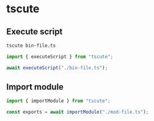 # tscute

## Execute script

```sh
tscute bin-file.ts
```

```js
import { executeScript } from "tscute";

await executeScript("./bin-file.ts");
```

## Import module

```js
import { importModule } from "tscute";

const exports = await importModule("./mod-file.ts");
```
